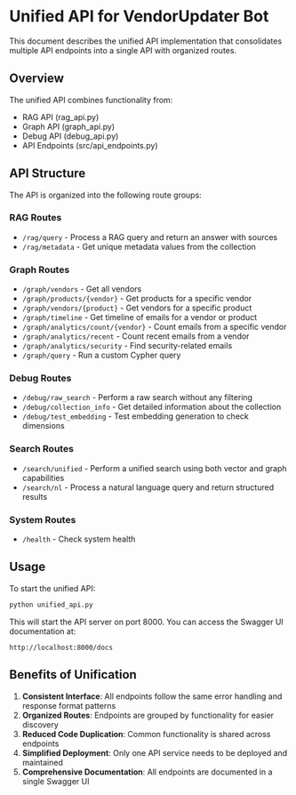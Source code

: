 # Unified API for VendorUpdater Bot

This document describes the unified API implementation that consolidates multiple API endpoints into a single API with organized routes.

## Overview

The unified API combines functionality from:
- RAG API (rag_api.py)
- Graph API (graph_api.py)
- Debug API (debug_api.py)
- API Endpoints (src/api_endpoints.py)

## API Structure

The API is organized into the following route groups:

### RAG Routes
- `/rag/query` - Process a RAG query and return an answer with sources
- `/rag/metadata` - Get unique metadata values from the collection

### Graph Routes
- `/graph/vendors` - Get all vendors
- `/graph/products/{vendor}` - Get products for a specific vendor
- `/graph/vendors/{product}` - Get vendors for a specific product
- `/graph/timeline` - Get timeline of emails for a vendor or product
- `/graph/analytics/count/{vendor}` - Count emails from a specific vendor
- `/graph/analytics/recent` - Count recent emails from a vendor
- `/graph/analytics/security` - Find security-related emails
- `/graph/query` - Run a custom Cypher query

### Debug Routes
- `/debug/raw_search` - Perform a raw search without any filtering
- `/debug/collection_info` - Get detailed information about the collection
- `/debug/test_embedding` - Test embedding generation to check dimensions

### Search Routes
- `/search/unified` - Perform a unified search using both vector and graph capabilities
- `/search/nl` - Process a natural language query and return structured results

### System Routes
- `/health` - Check system health

## Usage

To start the unified API:

```bash
python unified_api.py
```

This will start the API server on port 8000. You can access the Swagger UI documentation at:

```
http://localhost:8000/docs
```

## Benefits of Unification

1. **Consistent Interface**: All endpoints follow the same error handling and response format patterns
2. **Organized Routes**: Endpoints are grouped by functionality for easier discovery
3. **Reduced Code Duplication**: Common functionality is shared across endpoints
4. **Simplified Deployment**: Only one API service needs to be deployed and maintained
5. **Comprehensive Documentation**: All endpoints are documented in a single Swagger UI